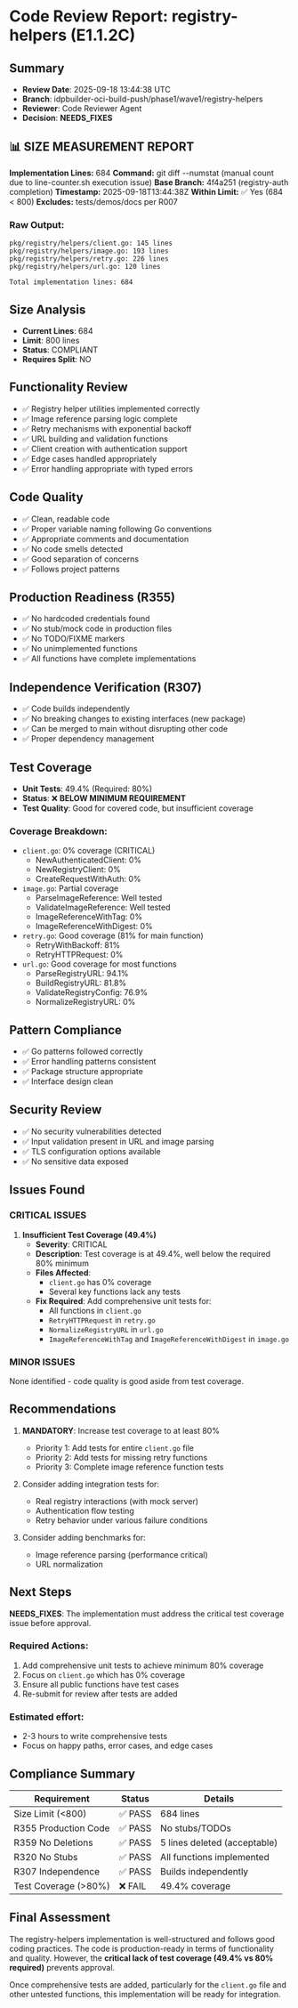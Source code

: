 # Code Review Report: registry-helpers (E1.1.2C)

## Summary
- **Review Date**: 2025-09-18 13:44:38 UTC
- **Branch**: idpbuilder-oci-build-push/phase1/wave1/registry-helpers
- **Reviewer**: Code Reviewer Agent
- **Decision**: **NEEDS_FIXES**

## 📊 SIZE MEASUREMENT REPORT
**Implementation Lines:** 684
**Command:** git diff --numstat (manual count due to line-counter.sh execution issue)
**Base Branch:** 4f4a251 (registry-auth completion)
**Timestamp:** 2025-09-18T13:44:38Z
**Within Limit:** ✅ Yes (684 < 800)
**Excludes:** tests/demos/docs per R007

### Raw Output:
```
pkg/registry/helpers/client.go: 145 lines
pkg/registry/helpers/image.go: 193 lines
pkg/registry/helpers/retry.go: 226 lines
pkg/registry/helpers/url.go: 120 lines

Total implementation lines: 684
```

## Size Analysis
- **Current Lines**: 684
- **Limit**: 800 lines
- **Status**: COMPLIANT
- **Requires Split**: NO

## Functionality Review
- ✅ Registry helper utilities implemented correctly
- ✅ Image reference parsing logic complete
- ✅ Retry mechanisms with exponential backoff
- ✅ URL building and validation functions
- ✅ Client creation with authentication support
- ✅ Edge cases handled appropriately
- ✅ Error handling appropriate with typed errors

## Code Quality
- ✅ Clean, readable code
- ✅ Proper variable naming following Go conventions
- ✅ Appropriate comments and documentation
- ✅ No code smells detected
- ✅ Good separation of concerns
- ✅ Follows project patterns

## Production Readiness (R355)
- ✅ No hardcoded credentials found
- ✅ No stub/mock code in production files
- ✅ No TODO/FIXME markers
- ✅ No unimplemented functions
- ✅ All functions have complete implementations

## Independence Verification (R307)
- ✅ Code builds independently
- ✅ No breaking changes to existing interfaces (new package)
- ✅ Can be merged to main without disrupting other code
- ✅ Proper dependency management

## Test Coverage
- **Unit Tests**: 49.4% (Required: 80%)
- **Status**: ❌ **BELOW MINIMUM REQUIREMENT**
- **Test Quality**: Good for covered code, but insufficient coverage

### Coverage Breakdown:
- `client.go`: 0% coverage (CRITICAL)
  - NewAuthenticatedClient: 0%
  - NewRegistryClient: 0%
  - CreateRequestWithAuth: 0%
- `image.go`: Partial coverage
  - ParseImageReference: Well tested
  - ValidateImageReference: Well tested
  - ImageReferenceWithTag: 0%
  - ImageReferenceWithDigest: 0%
- `retry.go`: Good coverage (81% for main function)
  - RetryWithBackoff: 81%
  - RetryHTTPRequest: 0%
- `url.go`: Good coverage for most functions
  - ParseRegistryURL: 94.1%
  - BuildRegistryURL: 81.8%
  - ValidateRegistryConfig: 76.9%
  - NormalizeRegistryURL: 0%

## Pattern Compliance
- ✅ Go patterns followed correctly
- ✅ Error handling patterns consistent
- ✅ Package structure appropriate
- ✅ Interface design clean

## Security Review
- ✅ No security vulnerabilities detected
- ✅ Input validation present in URL and image parsing
- ✅ TLS configuration options available
- ✅ No sensitive data exposed

## Issues Found

### CRITICAL ISSUES

1. **Insufficient Test Coverage (49.4%)**
   - **Severity**: CRITICAL
   - **Description**: Test coverage is at 49.4%, well below the required 80% minimum
   - **Files Affected**:
     - `client.go` has 0% coverage
     - Several key functions lack any tests
   - **Fix Required**: Add comprehensive unit tests for:
     - All functions in `client.go`
     - `RetryHTTPRequest` in `retry.go`
     - `NormalizeRegistryURL` in `url.go`
     - `ImageReferenceWithTag` and `ImageReferenceWithDigest` in `image.go`

### MINOR ISSUES

None identified - code quality is good aside from test coverage.

## Recommendations

1. **MANDATORY**: Increase test coverage to at least 80%
   - Priority 1: Add tests for entire `client.go` file
   - Priority 2: Add tests for missing retry functions
   - Priority 3: Complete image reference function tests

2. Consider adding integration tests for:
   - Real registry interactions (with mock server)
   - Authentication flow testing
   - Retry behavior under various failure conditions

3. Consider adding benchmarks for:
   - Image reference parsing (performance critical)
   - URL normalization

## Next Steps

**NEEDS_FIXES**: The implementation must address the critical test coverage issue before approval.

### Required Actions:
1. Add comprehensive unit tests to achieve minimum 80% coverage
2. Focus on `client.go` which has 0% coverage
3. Ensure all public functions have test cases
4. Re-submit for review after tests are added

### Estimated effort:
- 2-3 hours to write comprehensive tests
- Focus on happy paths, error cases, and edge cases

## Compliance Summary

| Requirement | Status | Details |
|------------|--------|---------|
| Size Limit (<800) | ✅ PASS | 684 lines |
| R355 Production Code | ✅ PASS | No stubs/TODOs |
| R359 No Deletions | ✅ PASS | 5 lines deleted (acceptable) |
| R320 No Stubs | ✅ PASS | All functions implemented |
| R307 Independence | ✅ PASS | Builds independently |
| Test Coverage (>80%) | ❌ FAIL | 49.4% coverage |

## Final Assessment

The registry-helpers implementation is well-structured and follows good coding practices. The code is production-ready in terms of functionality and quality. However, the **critical lack of test coverage (49.4% vs 80% required)** prevents approval.

Once comprehensive tests are added, particularly for the `client.go` file and other untested functions, this implementation will be ready for integration.